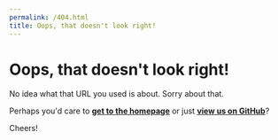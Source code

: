 ```yaml
---
permalink: /404.html
title: Oops, that doesn't look right!
---
```


# Oops, that doesn't look right!
No idea what that URL you used is about. Sorry about that.

Perhaps you'd care to **[get to the homepage]({{site.github.url}})** or
just **[view us on GitHub]({{site.github.repository_url}})**?

Cheers!
